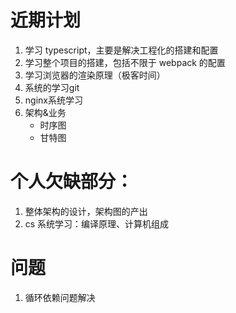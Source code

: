 # 近期计划

1. 学习 typescript，主要是解决工程化的搭建和配置
2. 学习整个项目的搭建，包括不限于 webpack 的配置
3. 学习浏览器的渲染原理（极客时间）
4. 系统的学习git
5. nginx系统学习
6. 架构&业务
   * 时序图
   * 甘特图

# 个人欠缺部分：

1. 整体架构的设计，架构图的产出
2. cs 系统学习：编译原理、计算机组成



# 问题

1. 循环依赖问题解决



